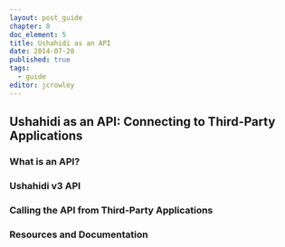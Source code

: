 ```yaml
---
layout: post_guide
chapter: 8
doc_element: 5
title: Ushahidi as an API
date: 2014-07-20
published: true
tags:
  - guide
editor: jcrowley
---
```


## Ushahidi as an API: Connecting to Third-Party Applications

### What is an API?

### Ushahidi v3 API

### Calling the API from Third-Party Applications

### Resources and Documentation

